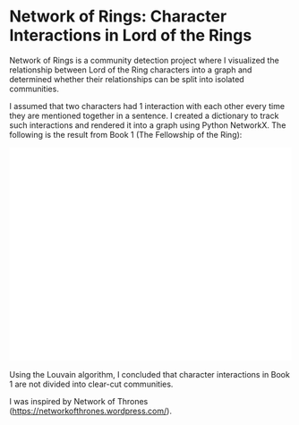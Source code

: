 # Network of Rings: Character Interactions in Lord of the Rings 
Network of Rings is a community detection project where I visualized the relationship between Lord of the Ring characters into a graph and determined whether their relationships can be split into isolated communities. 

I assumed that two characters had 1 interaction with each other every time they are mentioned together in a sentence. I created a dictionary to track such interactions and rendered it into a graph using Python NetworkX. The following is the result from Book 1 (The Fellowship of the Ring):

![image](image/network_of_rings_book1_3.png)

Using the Louvain algorithm, I concluded that character interactions in Book 1 are not divided into clear-cut communities. 


I was inspired by Network of Thrones (https://networkofthrones.wordpress.com/). 
